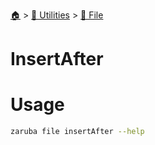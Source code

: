 <!--startTocHeader-->
[🏠](../../README.md) > [🔧 Utilities](../README.md) > [📁 File](README.md)
# InsertAfter
<!--endTocHeader-->

# Usage


```bash
zaruba file insertAfter --help
```


<!--startTocSubtopic-->
<!--endTocSubtopic-->